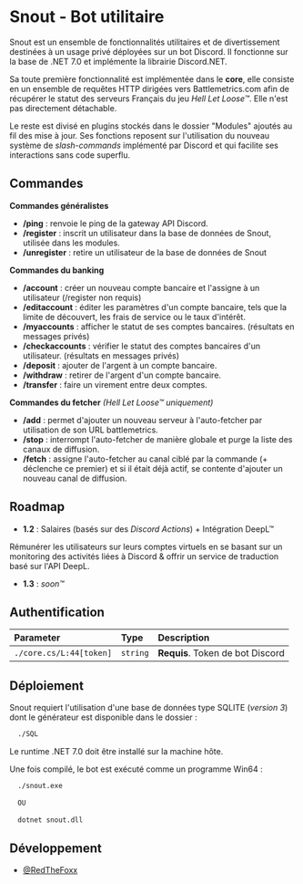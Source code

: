 
# Snout - Bot utilitaire

Snout est un ensemble de fonctionnalités utilitaires et de divertissement destinées à un usage privé déployées sur un bot Discord. 
Il fonctionne sur la base de .NET 7.0 et implémente la librairie Discord.NET.

Sa toute première fonctionnalité est implémentée dans le  **core**, elle consiste 
en un ensemble de requêtes HTTP dirigées vers Battlemetrics.com afin de récupérer le 
statut des serveurs Français du jeu *Hell  Let Loose™*. Elle n'est pas directement détachable.

Le reste est divisé en plugins stockés dans le dossier "Modules" ajoutés au fil des 
mise à jour.
Ses fonctions reposent sur l'utilisation du nouveau système de *slash-commands* implémenté par Discord et
qui facilite ses interactions sans code superflu.




## Commandes

**Commandes généralistes**
- **/ping** : renvoie le ping de la gateway API Discord.
- **/register** : inscrit un utilisateur dans la base de données de Snout, utilisée dans les modules.
- **/unregister** : retire un utilisateur de la base de données de Snout

**Commandes du banking**
- **/account** : créer un nouveau compte bancaire et l'assigne à un utilisateur (/register non requis)
- **/editaccount** : éditer les paramètres d'un compte bancaire, tels que la limite de découvert, les frais de service ou le taux d'intérêt.
- **/myaccounts** : afficher le statut de ses comptes bancaires. (résultats en messages privés)
- **/checkaccounts** : vérifier le statut des comptes bancaires d'un utilisateur. (résultats en messages privés)
- **/deposit** : ajouter de l'argent à un compte bancaire.
- **/withdraw** : retirer de l'argent d'un compte bancaire.
- **/transfer** : faire un virement entre deux comptes.

**Commandes du fetcher** *(Hell Let Loose™ uniquement)*
- **/add** : permet d'ajouter un nouveau serveur à l'auto-fetcher par utilisation de son URL battlemetrics.
- **/stop** : interrompt l'auto-fetcher de manière globale et purge la liste des canaux de diffusion.
- **/fetch** : assigne l'auto-fetcher au canal ciblé par la commande (+ déclenche ce premier) et si il était déjà actif, se contente d'ajouter un nouveau canal de diffusion.

## Roadmap
 
- **1.2** : Salaires (basés sur des *Discord Actions*) + Intégration DeepL™

Rémunérer les utilisateurs sur leurs comptes virtuels en se basant sur un monitoring des activités liées à Discord & offrir un service de traduction basé sur l'API DeepL.

- **1.3** : *soon™*


## Authentification

| Parameter | Type     | Description                |
| :-------- | :------- | :------------------------- |
| `./core.cs/L:44[token]` | `string` | **Requis**. Token de bot Discord  |



## Déploiement

Snout requiert l'utilisation d'une base de données type SQLITE (*version 3*) dont le générateur est disponible dans le
dossier :
```bash
  ./SQL
```
Le runtime .NET 7.0 doit être installé sur la machine hôte.

Une fois compilé, le bot est exécuté comme un programme Win64 :
```bash
  ./snout.exe
  
  OU
  
  dotnet snout.dll 
```

## Développement

- [@RedTheFoxx](https://github.com/RedTheFoxx)

